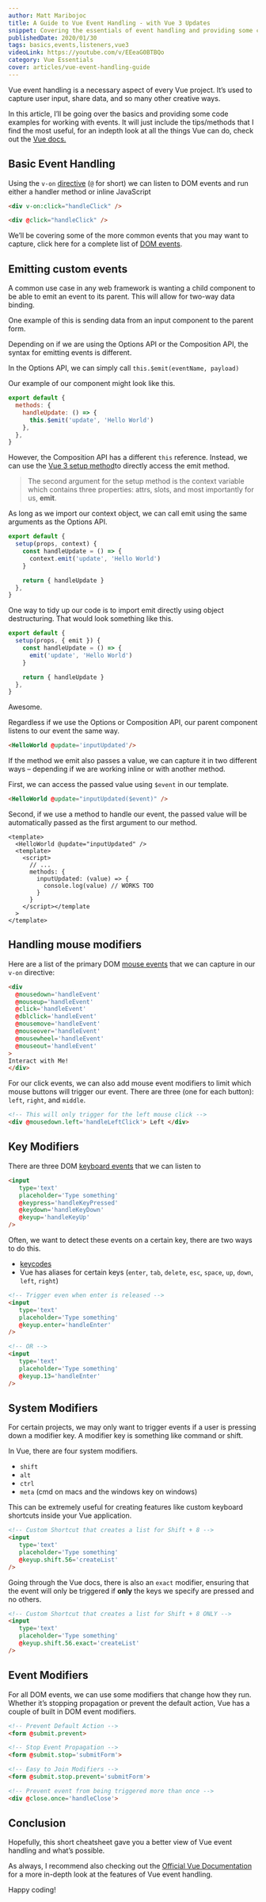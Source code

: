 ```yaml
---
author: Matt Maribojoc
title: A Guide to Vue Event Handling - with Vue 3 Updates
snippet: Covering the essentials of event handling and providing some code examples for working with modifiers custom events and so much more.
publishedDate: 2020/01/30
tags: basics,events,listeners,vue3
videoLink: https://youtube.com/v/EEeaG0BTBQo
category: Vue Essentials
cover: articles/vue-event-handling-guide
---
```

Vue event handling is a necessary aspect of every Vue project. It’s used to capture user input, share data, and so many other creative ways.

In this article, I’ll be going over the basics and providing some code examples for working with events. It will just include the tips/methods that I find the most useful, for an indepth look at all the things Vue can do, check out the [Vue docs.](https://vuejs.org/v2/guide/events.html)

## Basic Event Handling

Using the `v-on` [directive](https://learnvue.co/2020/01/creating-your-first-vuejs-custom-directive/) (`@` for short) we can listen to DOM events and run either a handler method or inline JavaScript

```html
<div v-on:click="handleClick" />

<div @click="handleClick" />
```

We’ll be covering some of the more common events that you may want to capture, click here for a complete list of [DOM events](https://developer.mozilla.org/en-US/docs/Web/Events).

## Emitting custom events

A common use case in any web framework is wanting a child component to be able to emit an event to its parent. This will allow for two-way data binding.

One example of this is sending data from an input component to the parent form.

Depending on if we are using the Options API or the Composition API, the syntax for emitting events is different.

In the Options API, we can simply call `this.$emit(eventName, payload)`

Our example of our component might look like this.

```js
export default {
  methods: {
    handleUpdate: () => {
      this.$emit('update', 'Hello World')
    },
  },
}
```

However, the Composition API has a different `this` reference. Instead, we can use the [Vue 3 setup method](https://learnvue.co/2020/09/setting-up-your-first-vue3-project-vue-3-0-release/)to directly access the emit method.

> The second argument for the setup method is the context variable which contains three properties: attrs, slots, and most importantly for us, **emit**.

As long as we import our context object, we can call emit using the same arguments as the Options API.

```js
export default {
  setup(props, context) {
    const handleUpdate = () => {
      context.emit('update', 'Hello World')
    }

    return { handleUpdate }
  },
}
```

One way to tidy up our code is to import emit directly using object destructuring. That would look something like this.

```js
export default {
  setup(props, { emit }) {
    const handleUpdate = () => {
      emit('update', 'Hello World')
    }

    return { handleUpdate }
  },
}
```

Awesome.

Regardless if we use the Options or Composition API, our parent component listens to our event the same way.

```html
<HelloWorld @update='inputUpdated'/>
```

If the method we emit also passes a value, we can capture it in two different ways – depending if we are working inline or with another method.

First, we can access the passed value using `$event` in our template.

```html
<HelloWorld @update="inputUpdated($event)" />
```

Second, if we use a method to handle our event, the passed value will be automatically passed as the first argument to our method.

```vue
<template>
  <HelloWorld @update="inputUpdated" />
  <template>
    <script>
      // ...
      methods: {
        inputUpdated: (value) => {
          console.log(value) // WORKS TOO
        }
      }
    </script></template
  >
</template>
```

## Handling mouse modifiers

Here are a list of the primary DOM [mouse events](https://developer.mozilla.org/en-US/docs/Web/API/MouseEvent) that we can capture in our `v-on` directive:

```html
<div
  @mousedown='handleEvent'
  @mouseup='handleEvent'
  @click='handleEvent'
  @dblclick='handleEvent'
  @mousemove='handleEvent'
  @mouseover='handleEvent'
  @mousewheel='handleEvent'
  @mouseout='handleEvent'
>
Interact with Me!
</div>
```

For our click events, we can also add mouse event modifiers to limit which mouse buttons will trigger our event. There are three (one for each button): `left`, `right`, and `middle`.

```html
<!-- This will only trigger for the left mouse click -->
<div @mousedown.left='handleLeftClick'> Left </div>
```

## Key Modifiers

There are three DOM [keyboard events](https://developer.mozilla.org/en-US/docs/Web/API/KeyboardEvent) that we can listen to

```html
<input
   type='text'
   placeholder='Type something'
   @keypress='handleKeyPressed'
   @keydown='handleKeyDown'
   @keyup='handleKeyUp'
/>
```

Often, we want to detect these events on a certain key, there are two ways to do this.

- [keycodes](https://keycode.info/)
- Vue has aliases for certain keys (`enter`, `tab`, `delete`, `esc`, `space`, `up`, `down`, `left`, `right`)

```html
<!-- Trigger even when enter is released -->
<input
   type='text'
   placeholder='Type something'
   @keyup.enter='handleEnter'
/>

<!-- OR -->
<input
   type='text'
   placeholder='Type something'
   @keyup.13='handleEnter'
/>
```

## System Modifiers

For certain projects, we may only want to trigger events if a user is pressing down a modifier key. A modifier key is something like command or shift.

In Vue, there are four system modifiers.

- `shift`
- `alt`
- `ctrl`
- `meta` (cmd on macs and the windows key on windows)

This can be extremely useful for creating features like custom keyboard shortcuts inside your Vue application.

```html
<!-- Custom Shortcut that creates a list for Shift + 8 -->
<input
   type='text'
   placeholder='Type something'
   @keyup.shift.56='createList'
/>
```

Going through the Vue docs, there is also an `exact` modifier, ensuring that the event will only be triggered if **only** the keys we specify are pressed and no others.

```html
<!-- Custom Shortcut that creates a list for Shift + 8 ONLY -->
<input
   type='text'
   placeholder='Type something'
   @keyup.shift.56.exact='createList'
/>
```

## Event Modifiers

For all DOM events, we can use some modifiers that change how they run. Whether it’s stopping propagation or prevent the default action, Vue has a couple of built in DOM event modifiers.

```html
<!-- Prevent Default Action -->
<form @submit.prevent>

<!-- Stop Event Propagation -->
<form @submit.stop='submitForm'>

<!-- Easy to Join Modifiers -->
<form @submit.stop.prevent='submitForm'>

<!-- Prevent event from being triggered more than once -->
<div @close.once='handleClose'>
```

## Conclusion

Hopefully, this short cheatsheet gave you a better view of Vue event handling and what’s possible.

As always, I recommend also checking out the [Official Vue Documentation](https://vuejs.org/v2/guide/events.html) for a more in-depth look at the features of Vue event handling.

Happy coding!
